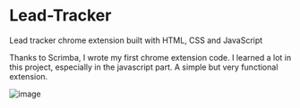 # Lead-Tracker
Lead tracker chrome extension built with HTML, CSS and JavaScript

Thanks to Scrimba, I wrote my first chrome extension code. I learned a lot in this project, especially in the javascript part. A simple but very functional extension.


![image](https://user-images.githubusercontent.com/104005289/195353103-e38aea7c-1b3c-443d-8335-b7f7565c14aa.png)
